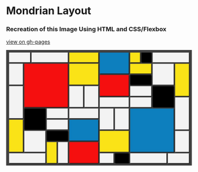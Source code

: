 # Mondrian Layout
### Recreation of this Image Using HTML and CSS/Flexbox

[view on gh-pages](https://jennypenfield.github.io/mondrian-flexbox-layout/)

![Mondrian](mondrian.jpg)

